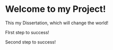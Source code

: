 # Welcome to my Project!

This my Dissertation, which will change the world!

FIrst step to success!

Second step to success!
